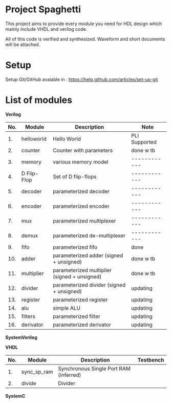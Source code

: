 # Project Spaghetti

This project aims to provide every module you need for HDL design which mainly include VHDL and verilog code.

All of this code is verified and synthesized. Waveform and short documents will be attached.

# Setup

Setup Git/GitHub avaiable in : https://help.github.com/articles/set-up-git

# List of modules


**Verilog**

| No.   | Module        | Description					 | Note  	| 
|-------|---------------| -----------------------------------------------|--------------| 
| 1.    | helloworld   	| Hello World					 |PLI Supported | 
| 2.    | counter      	| Counter with parameters			 |done w tb     | 
| 3.    | memory      	| various memory model 		 		 |------------	| 
| 4.    | D Flip-Flop   | Set of D flip-flops				 |------------	| 
| 5.    | decoder       | parameterized decoder				 |------------	| 
| 6.    | encoder       | parameterized encoder				 |------------	|
| 7.    | mux           | parameterized multiplexer			 |------------	|
| 8.    | demux         | parameterized de-multiplexer			 |------------	|
| 9.    | fifo          | parameterized fifo				 | done		|
| 10.	| adder		| parameterized adder (signed + unsigned)	 | done w tb    |
| 11.	| multiplier   	| parameterized multiplier (signed + unsigned)	 | done w tb   	|
| 12.	| divider   	| parameterized divider (signed + unsigned)	 | updating    	|
| 13.	| register   	| parameterized register  		       	 | updating    	|
| 14.	| alu          	| simple ALU       	 			 | updating    	|
| 15.	| filters       | parameterized filter  			 | updating    	|
| 16.	| derivator    	| parameterized derivator  			 | updating    	|
 

**SystemVerilog**

**VHDL**

| No.   | Module        | Description                            	| Testbench  	| 
|-------|---------------| ----------------------------------------------|---------------| 
| 1. 	| sync\_sp\_ram	| Synchronous Single Port RAM (inferred)      	|		|
| 2. 	| divide        | Divider 					|             	|

**SystemC**            




